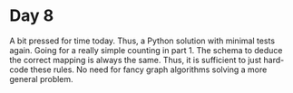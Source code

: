 # Day 8

A bit pressed for time today.
Thus,
a Python solution with minimal tests again.
Going for a really simple counting in part 1.
The schema
to deduce the correct mapping
is always the same.
Thus,
it is sufficient to just hard-code these rules.
No need for fancy graph algorithms solving a more general problem.